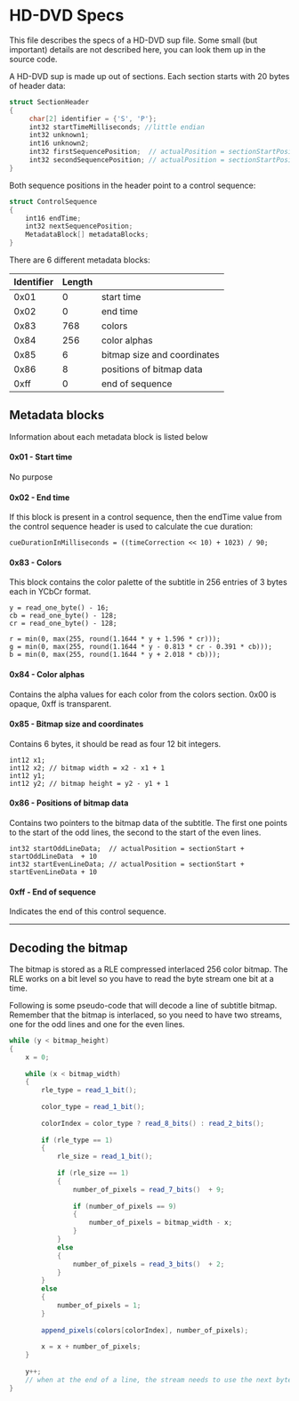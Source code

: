 # HD-DVD Specs
This file describes the specs of a HD-DVD sup file. Some small (but important) details are not described here, you can look them up in the source code.
 
A HD-DVD sup is made up out of sections. Each section starts with 20 bytes of header data:
```C#
struct SectionHeader
{
     char[2] identifier = {'S', 'P'};
     int32 startTimeMilliseconds; //little endian
     int32 unknown1;
     int16 unknown2;
     int32 firstSequencePosition;  // actualPosition = sectionStartPosition + firstSequencePosition  + 1
     int32 secondSequencePosition; // actualPosition = sectionStartPosition + secondSequencePosition + 10   
}
```

Both sequence positions in the header point to a control sequence:
```C#
struct ControlSequence
{
    int16 endTime;
    int32 nextSequencePosition;
    MetadataBlock[] metadataBlocks;
}
```

There are 6 different metadata blocks:

| Identifier | Length      |                             |
|------------|-------------|-----------------------------|
| 0x01       | 0           | start time                  |
| 0x02       | 0           | end time                    |
| 0x83       | 768         | colors                      |
| 0x84       | 256         | color alphas                |
| 0x85       | 6           | bitmap size and coordinates |
| 0x86       | 8           | positions of bitmap data    |
| 0xff       | 0           | end of sequence             |


## Metadata blocks
Information about each metadata block is listed below

#### 0x01 - Start time
No purpose

#### 0x02 - End time
If this block is present in a control sequence, then the endTime value from the control sequence header is used to calculate the cue duration:

`cueDurationInMilliseconds = ((timeCorrection << 10) + 1023) / 90;`

#### 0x83 - Colors
This block contains the color palette of the subtitle in 256 entries of 3 bytes each in YCbCr format.

```
y = read_one_byte() - 16;
cb = read_one_byte() - 128;
cr = read_one_byte() - 128;
 
r = min(0, max(255, round(1.1644 * y + 1.596 * cr)));
g = min(0, max(255, round(1.1644 * y - 0.813 * cr - 0.391 * cb)));
b = min(0, max(255, round(1.1644 * y + 2.018 * cb)));
```

#### 0x84 - Color alphas
Contains the alpha values for each color from the colors section. 0x00 is opaque, 0xff is transparent.

#### 0x85 - Bitmap size and coordinates
Contains 6 bytes, it should be read as four 12 bit integers.
```
int12 x1;
int12 x2; // bitmap width = x2 - x1 + 1
int12 y1;
int12 y2; // bitmap height = y2 - y1 + 1
```

#### 0x86 - Positions of bitmap data
Contains two pointers to the bitmap data of the subtitle. The first one points to the start of the odd lines, the second to the start of the even lines.
```
int32 startOddLineData;  // actualPosition = sectionStart + startOddLineData  + 10
int32 startEvenLineData; // actualPosition = sectionStart + startEvenLineData + 10
```

#### 0xff - End of sequence
Indicates the end of this control sequence.

-------------------

## Decoding the bitmap

The bitmap is stored as a RLE compressed interlaced 256 color bitmap. The RLE works on a bit level so you have to read the byte stream one bit at a time.

Following is some pseudo-code that will decode a line of subtitle bitmap. Remember that the bitmap is interlaced, so you need to have two streams, one for the odd lines and one for the even lines.

```C#
while (y < bitmap_height)
{	
    x = 0;
    
    while (x < bitmap_width)
    {
        rle_type = read_1_bit();
        
        color_type = read_1_bit();
        
        colorIndex = color_type ? read_8_bits() : read_2_bits();
        
        if (rle_type == 1)
        {
            rle_size = read_1_bit();
            
            if (rle_size == 1)
            {
                number_of_pixels = read_7_bits()  + 9;                
                
                if (number_of_pixels == 9)
                {
                    number_of_pixels = bitmap_width - x;
                }                
            }
            else
            {
                number_of_pixels = read_3_bits()  + 2;                
            }
        }
        else
        {
            number_of_pixels = 1;
        }
        
        append_pixels(colors[colorIndex], number_of_pixels);
        
        x = x + number_of_pixels;
    }
    
    y++;
    // when at the end of a line, the stream needs to use the next byte, regardless of the current bit it is on
}
```
